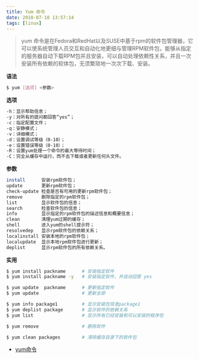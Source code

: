 ```yaml
---
title: Yum 命令
date: 2018-07-10 13:57:14
tags: [linux]
---
```


> yum 命令是在Fedora和RedHat以及SUSE中基于rpm的软件包管理器，它可以使系统管理人员交互和自动化地更细与管理RPM软件包，能够从指定的服务器自动下载RPM包并且安装，可以自动处理依赖性关系，并且一次安装所有依赖的软体包，无须繁琐地一次次下载、安装。

<!-- more --><!-- toc -->

**语法**

```bash
$ yum [选项] <参数>
```

**选项**

```bash
-h：显示帮助信息；
-y：对所有的提问都回答“yes”；
-c：指定配置文件；
-q：安静模式；
-v：详细模式；
-d：设置调试等级（0-10）；
-e：设置错误等级（0-10）；
-R：设置yum处理一个命令的最大等待时间；
-C：完全从缓存中运行，而不去下载或者更新任何头文件。
```

**参数**

```bash
install      安装rpm软件包；
update       更新rpm软件包；
check-update 检查是否有可用的更新rpm软件包；
remove       删除指定的rpm软件包；
list         显示软件包的信息；
search       检查软件包的信息；
info         显示指定的rpm软件包的描述信息和概要信息；
clean        清理yum过期的缓存；
shell        进入yum的shell提示符；
resolvedep   显示rpm软件包的依赖关系；
localinstall 安装本地的rpm软件包；
localupdate  显示本地rpm软件包进行更新；
deplist      显示rpm软件包的所有依赖关系。
```

**实用**

```bash
$ yum install packname      # 安装指定软件
$ yum install packname -y   # 安装指定软件，并自动回答 yes

$ yum update  packname      # 更新指定软件
$ yum update                # 更新全部

$ yum info package1         # 显示安装包信息package1
$ yum deplist package       # 显示软件的依赖关系
$ yum list                  # 显示所有已经安装和可以安装的程序包

$ yum remove                # 删除软件

$ yum clean packages        # 清除缓存目录下的软件包
```

- [yum命令](http://man.linuxde.net/yum)
